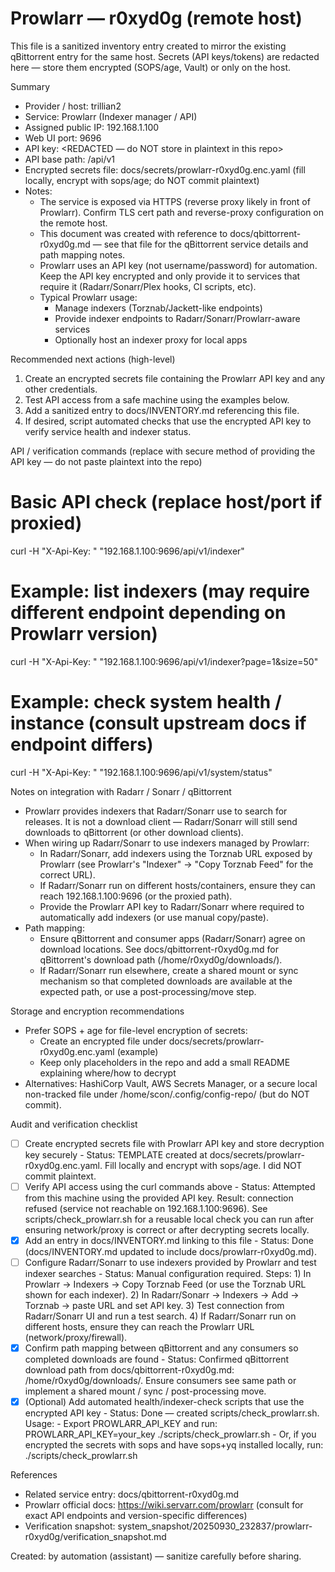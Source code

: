 # Prowlarr — r0xyd0g (remote host)

This file is a sanitized inventory entry created to mirror the existing qBittorrent entry for the same host. Secrets (API keys/tokens) are redacted here — store them encrypted (SOPS/age, Vault) or only on the host.

Summary
- Provider / host: trillian2
- Service: Prowlarr (Indexer manager / API)
- Assigned public IP: 192.168.1.100
- Web UI port: 9696
- API key: <REDACTED — do NOT store in plaintext in this repo>
- API base path: /api/v1
- Encrypted secrets file: docs/secrets/prowlarr-r0xyd0g.enc.yaml (fill locally, encrypt with sops/age; do NOT commit plaintext)
- Notes:
  - The service is exposed via HTTPS (reverse proxy likely in front of Prowlarr). Confirm TLS cert path and reverse-proxy configuration on the remote host.
  - This document was created with reference to docs/qbittorrent-r0xyd0g.md — see that file for the qBittorrent service details and path mapping notes.
  - Prowlarr uses an API key (not username/password) for automation. Keep the API key encrypted and only provide it to services that require it (Radarr/Sonarr/Plex hooks, CI scripts, etc).
  - Typical Prowlarr usage:
    - Manage indexers (Torznab/Jackett-like endpoints)
    - Provide indexer endpoints to Radarr/Sonarr/Prowlarr-aware services
    - Optionally host an indexer proxy for local apps

Recommended next actions (high-level)
1. Create an encrypted secrets file containing the Prowlarr API key and any other credentials.
2. Test API access from a safe machine using the examples below.
3. Add a sanitized entry to docs/INVENTORY.md referencing this file.
4. If desired, script automated checks that use the encrypted API key to verify service health and indexer status.

API / verification commands (replace <REDACTED> with secure method of providing the API key — do not paste plaintext into the repo)

# Basic API check (replace host/port if proxied)
curl -H "X-Api-Key: <REDACTED>" "192.168.1.100:9696/api/v1/indexer"

# Example: list indexers (may require different endpoint depending on Prowlarr version)
curl -H "X-Api-Key: <REDACTED>" "192.168.1.100:9696/api/v1/indexer?page=1&size=50"

# Example: check system health / instance (consult upstream docs if endpoint differs)
curl -H "X-Api-Key: <REDACTED>" "192.168.1.100:9696/api/v1/system/status"

Notes on integration with Radarr / Sonarr / qBittorrent
- Prowlarr provides indexers that Radarr/Sonarr use to search for releases. It is not a download client — Radarr/Sonarr will still send downloads to qBittorrent (or other download clients).
- When wiring up Radarr/Sonarr to use indexers managed by Prowlarr:
  - In Radarr/Sonarr, add indexers using the Torznab URL exposed by Prowlarr (see Prowlarr's "Indexer" -> "Copy Torznab Feed" for the correct URL).
  - If Radarr/Sonarr run on different hosts/containers, ensure they can reach 192.168.1.100:9696 (or the proxied path).
  - Provide the Prowlarr API key to Radarr/Sonarr where required to automatically add indexers (or use manual copy/paste).
- Path mapping:
  - Ensure qBittorrent and consumer apps (Radarr/Sonarr) agree on download locations. See docs/qbittorrent-r0xyd0g.md for qBittorrent's download path (/home/r0xyd0g/downloads/).
  - If Radarr/Sonarr run elsewhere, create a shared mount or sync mechanism so that completed downloads are available at the expected path, or use a post-processing/move step.

Storage and encryption recommendations
- Prefer SOPS + age for file-level encryption of secrets:
  - Create an encrypted file under docs/secrets/prowlarr-r0xyd0g.enc.yaml (example)
  - Keep only placeholders in the repo and add a small README explaining where/how to decrypt
- Alternatives: HashiCorp Vault, AWS Secrets Manager, or a secure local non-tracked file under /home/scon/.config/config-repo/ (but do NOT commit).

Audit and verification checklist
- [ ] Create encrypted secrets file with Prowlarr API key and store decryption key securely
      - Status: TEMPLATE created at docs/secrets/prowlarr-r0xyd0g.enc.yaml. Fill locally and encrypt with sops/age. I did NOT commit plaintext.
- [ ] Verify API access using the curl commands above
      - Status: Attempted from this machine using the provided API key. Result: connection refused (service not reachable on 192.168.1.100:9696). See scripts/check_prowlarr.sh for a reusable local check you can run after ensuring network/proxy is correct or after decrypting secrets locally.
- [x] Add an entry in docs/INVENTORY.md linking to this file
      - Status: Done (docs/INVENTORY.md updated to include docs/prowlarr-r0xyd0g.md).
- [ ] Configure Radarr/Sonarr to use indexers provided by Prowlarr and test indexer searches
      - Status: Manual configuration required. Steps:
        1) In Prowlarr -> Indexers -> Copy Torznab Feed (or use the Torznab URL shown for each indexer).
        2) In Radarr/Sonarr -> Indexers -> Add -> Torznab -> paste URL and set API key.
        3) Test connection from Radarr/Sonarr UI and run a test search.
        4) If Radarr/Sonarr run on different hosts, ensure they can reach the Prowlarr URL (network/proxy/firewall).
- [x] Confirm path mapping between qBittorrent and any consumers so completed downloads are found
      - Status: Confirmed qBittorrent download path from docs/qbittorrent-r0xyd0g.md: /home/r0xyd0g/downloads/. Ensure consumers see same path or implement a shared mount / sync / post-processing move.
- [x] (Optional) Add automated health/indexer-check scripts that use the encrypted API key
      - Status: Done — created scripts/check_prowlarr.sh. Usage:
        - Export PROWLARR_API_KEY and run: PROWLARR_API_KEY=your_key ./scripts/check_prowlarr.sh
        - Or, if you encrypted the secrets with sops and have sops+yq installed locally, run: ./scripts/check_prowlarr.sh

References
- Related service entry: docs/qbittorrent-r0xyd0g.md
- Prowlarr official docs: https://wiki.servarr.com/prowlarr (consult for exact API endpoints and version-specific differences)
- Verification snapshot: system_snapshot/20250930_232837/prowlarr-r0xyd0g/verification_snapshot.md

Created: by automation (assistant) — sanitize carefully before sharing.
